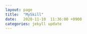 ```yaml
---
layout: page
title:  "MySkill"
date:   2020-11-10  11:36:00 +0900
categories: jekyll update
---
```

